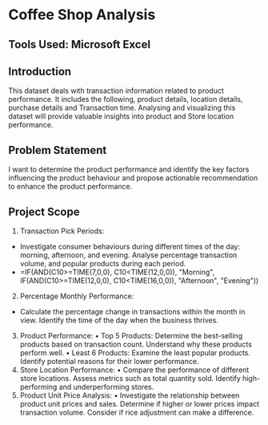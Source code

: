 # Coffee Shop Analysis

## Tools Used: Microsoft Excel

## Introduction  
This dataset deals with transaction information related to product performance. It includes the following, product details, location details, purchase details and Transaction time.  Analysing and visualizing this dataset will provide valuable insights into product and Store location performance. 

## Problem Statement
I want to determine the product performance and identify the key factors influencing the product behaviour and propose actionable recommendation to enhance the product performance.

## Project Scope
1. Transaction Pick Periods:
- Investigate consumer behaviours during different times of the day: morning, afternoon, and evening. Analyse percentage transaction volume, and popular products during each period.
- =IF(AND(C10>=TIME(7,0,0), C10<TIME(12,0,0)), "Morning", IF(AND(C10>=TIME(12,0,0), C10<TIME(16,0,0)), "Afternoon", "Evening"))

2. Percentage Monthly Performance:
 

-	Calculate the percentage change in transactions within the month in view. Identify the time of the day when the business thrives.
3.	Product Performance:
•	Top 5 Products: Determine the best-selling products based on transaction count. Understand why these products perform well.
•	Least 6 Products: Examine the least popular products. Identify potential reasons for their lower performance.
4.	Store Location Performance:
•	Compare the performance of different store locations. Assess metrics such as total quantity sold. Identify high-performing and underperforming stores.
5.	Product Unit Price Analysis:
•	Investigate the relationship between product unit prices and sales. Determine if higher or lower prices impact transaction volume. Consider if rice adjustment can make a difference.

